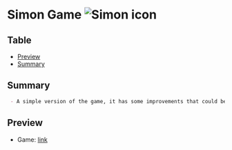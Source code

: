# Simon Game ![Simon icon](favicon.ico)

## Table

- [Preview](#preview) 
- [Summary](#summary)

## Summary

```markdown 
 - A simple version of the game, it has some improvements that could be made but it feels somewhat decent.
```

## Preview

- Game: [link](https://nyyu.github.io/simonGame/)
